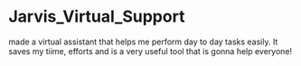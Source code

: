 # Jarvis_Virtual_Support
made a virtual assistant that helps me perform day to day tasks easily. It saves my tiime, efforts and is a very useful tool that is gonna help everyone!

